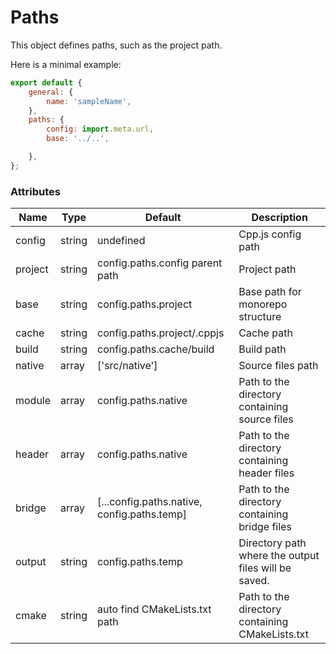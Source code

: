 # Paths
This object defines paths, such as the project path.

Here is a minimal example:
```js
export default {
    general: {
        name: 'sampleName',
    },
    paths: {
        config: import.meta.url,
        base: '../..',

    },
};
```

### Attributes

| Name | Type | Default | Description |
| ---- | ---- | ------- | ----------- |
| config  | string | undefined                                   | Cpp.js config path |
| project | string | config.paths.config parent path             | Project path |
| base    | string | config.paths.project                        | Base path for monorepo structure |
| cache   | string | config.paths.project/.cppjs                 | Cache path |
| build   | string | config.paths.cache/build                    | Build path |
| native  | array  | ['src/native']                              | Source files path |
| module  | array  | config.paths.native                         | Path to the directory containing source files |
| header  | array  | config.paths.native                         | Path to the directory containing header files |
| bridge  | array  | [...config.paths.native, config.paths.temp] | Path to the directory containing bridge files |
| output  | string | config.paths.temp                           | Directory path where the output files will be saved. |
| cmake   | string | auto find CMakeLists.txt path               | Path to the directory containing CMakeLists.txt |
